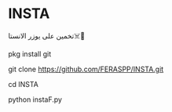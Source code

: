 # INSTA
تخمين على يوزر الانستا☠️🥀

pkg install git 

git clone
https://github.com/FERASPP/INSTA.git

cd INSTA 

python instaF.py
